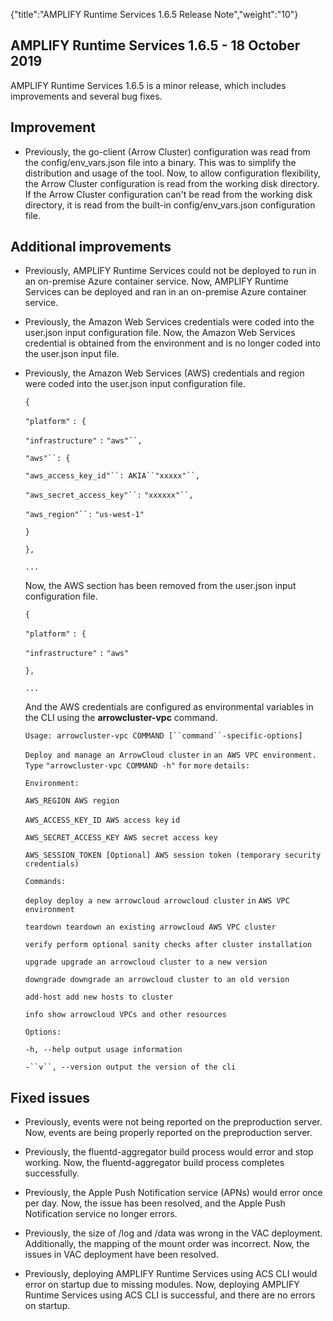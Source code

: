 {"title":"AMPLIFY Runtime Services 1.6.5 Release Note","weight":"10"} 

## AMPLIFY Runtime Services 1.6.5 - 18 October 2019

AMPLIFY Runtime Services 1.6.5 is a minor release, which includes improvements and several bug fixes.

## Improvement

*   Previously, the go-client (Arrow Cluster) configuration was read from the config/env\_vars.json file into a binary. This was to simplify the distribution and usage of the tool. Now, to allow configuration flexibility, the Arrow Cluster configuration is read from the working disk directory. If the Arrow Cluster configuration can't be read from the working disk directory, it is read from the built-in config/env\_vars.json configuration file.
    

## Additional improvements

*   Previously, AMPLIFY Runtime Services could not be deployed to run in an on-premise Azure container service. Now, AMPLIFY Runtime Services can be deployed and ran in an on-premise Azure container service.
    
*   Previously, the Amazon Web Services credentials were coded into the user.json input configuration file. Now, the Amazon Web Services credential is obtained from the environment and is no longer coded into the user.json input file.
    
*   Previously, the Amazon Web Services (AWS) credentials and region were coded into the user.json input configuration file.
    
    `{`
    
    `"platform"` `: {`
    
    `"infrastructure"` `:` `"aws"``,`
    
    `"aws"``: {`
    
    `"aws_access_key_id"``: AKIA``"xxxxx"``,`
    
    `"aws_secret_access_key"``:` `"xxxxxx"``,`
    
    `"aws_region"``:` `"us-west-1"`
    
    `}`
    
    `},`
    
    `...`
    
    Now, the AWS section has been removed from the user.json input configuration file.
    
    `{`
    
    `"platform"` `: {`
    
    `"infrastructure"` `:` `"aws"`
    
    `},`
    
    `...`
    
    And the AWS credentials are configured as environmental variables in the CLI using the **arrowcluster-vpc** command.
    
    `Usage: arrowcluster-vpc COMMAND [``command``-specific-options]`
    
    `Deploy and manage an ArrowCloud cluster` `in` `an AWS VPC environment. Type` `"arrowcluster-vpc COMMAND -h"`  `for`  `more` `details:`
    
    `Environment:`
    
    `AWS_REGION AWS region`
    
    `AWS_ACCESS_KEY_ID AWS access key` `id`
    
    `AWS_SECRET_ACCESS_KEY AWS secret access key`
    
    `AWS_SESSION_TOKEN [Optional] AWS session token (temporary security credentials)`
    
    `Commands:`
    
    `deploy deploy a new arrowcloud arrowcloud cluster` `in` `AWS VPC environment`
    
    `teardown teardown an existing arrowcloud AWS VPC cluster`
    
    `verify perform optional sanity checks after cluster installation`
    
    `upgrade upgrade an arrowcloud cluster to a new version`
    
    `downgrade downgrade an arrowcloud cluster to an old version`
    
    `add-host add new hosts to cluster`
    
    `info show arrowcloud VPCs and other resources`
    
    `Options:`
    
    `-h, --help output usage information`
    
    `-``v``, --version output the version of the cli`
    

## Fixed issues

*   Previously, events were not being reported on the preproduction server. Now, events are being properly reported on the preproduction server.
    
*   Previously, the fluentd-aggregator build process would error and stop working. Now, the fluentd-aggregator build process completes successfully.
    
*   Previously, the Apple Push Notification service (APNs) would error once per day. Now, the issue has been resolved, and the Apple Push Notification service no longer errors.
    
*   Previously, the size of /log and /data was wrong in the VAC deployment. Additionally, the mapping of the mount order was incorrect. Now, the issues in VAC deployment have been resolved.
    
*   Previously, deploying AMPLIFY Runtime Services using ACS CLI would error on startup due to missing modules. Now, deploying AMPLIFY Runtime Services using ACS CLI is successful, and there are no errors on startup.